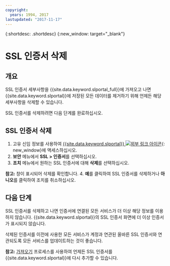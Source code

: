 ```yaml
---
copyright:
  years: 1994, 2017
lastupdated: "2017-11-17"
---
```


{:shortdesc: .shortdesc}
{:new_window: target="_blank"}

# SSL 인증서 삭제

## 개요

SSL 인증서 세부사항을 {{site.data.keyword.slportal_full}}에 가져오고 나면 {{site.data.keyword.slportal}}에 저장된 모든 데이터를 제거하기 위해 언제든 해당 세부사항을 삭제할 수 있습니다.

SSL 인증서를 삭제하려면 다음 단계를 완료하십시오.

## SSL 인증서 삭제

1. 고유 신임 정보를 사용하여 [{{site.data.keyword.slportal}} ![외부 링크 아이콘](../../icons/launch-glyph.svg "외부 링크 아이콘")](https://control.softlayer.com/){: new_window}에 액세스하십시오.
2. **보안** 메뉴에서 **SSL > 인증서**를 선택하십시오.
3. **조치** 메뉴에서 원하는 SSL 인증서에 대해 **삭제**를 선택하십시오.

  **참고:** 창이 표시되어 삭제를 확인합니다.
4. **예**를 클릭하여 SSL 인증서를 삭제하거나 **아니오**를 클릭하여 조치를 취소하십시오.

## 다음 단계

SSL 인증서를 삭제하고 나면 인증서에 연결된 모든 서비스가 더 이상 해당 정보를 이용하지 않습니다. {{site.data.keyword.slportal}}의 SSL 인증서 화면에 더 이상 인증서가 표시되지 않습니다.

삭제된 인증서를 이전에 사용한 모든 서비스가 계정과 연관된 올바른 SSL 인증서와 연관되도록 모든 서비스를 업데이트하는 것이 좋습니다.

**참고:** [가져오기](import-ssl-certificate.html) 프로세스를 사용하여 언제든 SSL 인증서를 {{site.data.keyword.slportal}}에 다시 추가할 수 있습니다.
